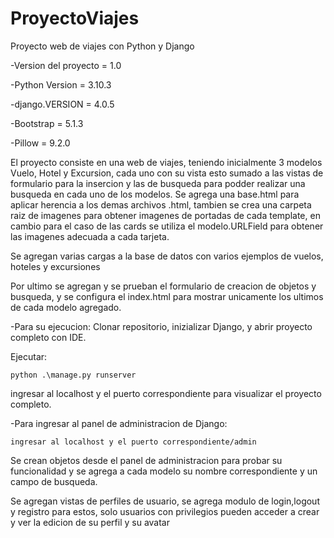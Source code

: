 # ProyectoViajes
Proyecto web de viajes con Python y Django

-Version del proyecto = 1.0

-Python Version = 3.10.3

-django.VERSION = 4.0.5

-Bootstrap = 5.1.3 

-Pillow = 9.2.0

El proyecto consiste en una web de viajes, teniendo inicialmente 3 modelos Vuelo, Hotel y Excursion, cada uno con su vista esto sumado a las 
vistas de formulario para la insercion y las de busqueda para podder realizar una busqueda en cada uno de los modelos.
Se agrega una base.html para aplicar herencia a los demas archivos .html, tambien se crea una carpeta raiz de imagenes para obtener imagenes de portadas
de cada template, en cambio para el caso de las cards se utiliza el modelo.URLField para obtener las imagenes adecuada a cada tarjeta.

Se agregan varias cargas a la base de datos con varios ejemplos de vuelos, hoteles y excursiones

Por ultimo se agregan y se prueban el formulario de creacion de objetos y busqueda, y se configura el index.html para mostrar unicamente
los ultimos de cada modelo agregado.

-Para su ejecucion:
Clonar repositorio, inizializar Django, y abrir proyecto completo con IDE.

Ejecutar:
    
    python .\manage.py runserver

ingresar al localhost y el puerto correspondiente para visualizar el proyecto completo.

-Para ingresar al panel de administracion de Django:
    
    ingresar al localhost y el puerto correspondiente/admin

Se crean objetos desde el panel de administracion para probar su funcionalidad y se agrega a cada modelo su nombre correspondiente y un campo de busqueda.

Se agregan vistas de perfiles de usuario, se agrega modulo de login,logout y registro para estos, solo usuarios con privilegios pueden acceder a crear y ver la edicion de su perfil y su avatar